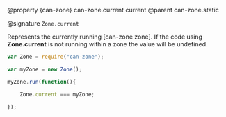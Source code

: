 @property {can-zone} can-zone.current current
@parent can-zone.static

@signature `Zone.current`

Represents the currently running [can-zone zone]. If the code using **Zone.current** is not running within a zone the value will be undefined.

```js
var Zone = require("can-zone");

var myZone = new Zone();

myZone.run(function(){

	Zone.current === myZone;

});
```
